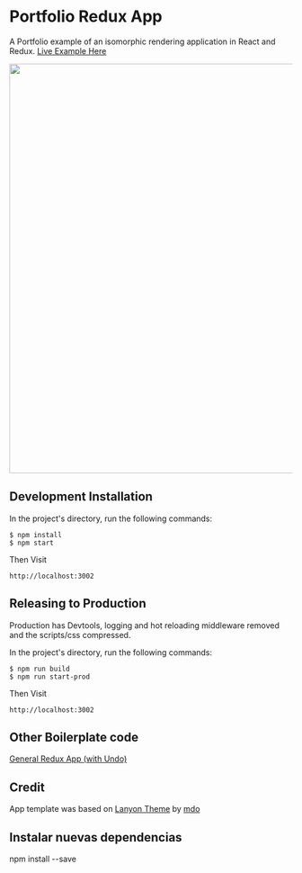 # Portfolio Redux App

A Portfolio example of an isomorphic rendering application in React and Redux. [Live Example Here](http://www.callumrimmer.co.uk)

<img src="http://g.recordit.co/cO0pqgO8Fo.gif" width="728" />

## Development Installation

In the project's directory, run the following commands:

```
$ npm install
$ npm start
```

Then Visit

```
http://localhost:3002
```

## Releasing to Production

Production has Devtools, logging and hot reloading middleware removed and the scripts/css compressed. 

In the project's directory, run the following commands:

```
$ npm run build
$ npm run start-prod
```

Then Visit

```
http://localhost:3002
```

## Other Boilerplate code

[General Redux App (with Undo)](https://github.com/caljrimmer/isomorphic-redux-app)

## Credit

App template was based on [Lanyon Theme](https://github.com/poole/lanyon) by [mdo](https://github.com/mdo)

## Instalar nuevas dependencias

npm install <nombre-dependencia> --save